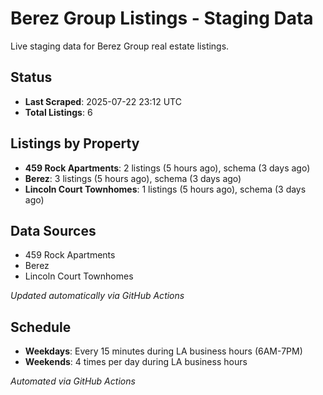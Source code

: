 # Berez Group Listings - Staging Data

Live staging data for Berez Group real estate listings.

## Status

- **Last Scraped**: 2025-07-22 23:12 UTC
- **Total Listings**: 6

## Listings by Property

- **459 Rock Apartments**: 2 listings (5 hours ago), schema (3 days ago)
- **Berez**: 3 listings (5 hours ago), schema (3 days ago)
- **Lincoln Court Townhomes**: 1 listings (5 hours ago), schema (3 days ago)

## Data Sources

- 459 Rock Apartments
- Berez
- Lincoln Court Townhomes

*Updated automatically via GitHub Actions*

## Schedule

- **Weekdays**: Every 15 minutes during LA business hours (6AM-7PM)
- **Weekends**: 4 times per day during LA business hours

*Automated via GitHub Actions*

